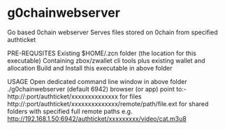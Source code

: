 # g0chainwebserver
Go based 0chain webserver
Serves files stored on 0chain from specified authticket
 
PRE-REQUSITES
Existing $HOME/.zcn folder (the location for this executable)
Containing zbox/zwallet cli tools plus existing wallet and allocation
Build and Install this executable in above folder

USAGE
Open dedicated command line window in above folder
./g0chainwebserver <port> (default 6942)
browser (or app) point to:-
http://<IPaddress>:port/authticket/xxxxxxxxxxxxxx
for files
http://<IPaddress>:port/authticket/xxxxxxxxxxxxxx/remote/path/file.ext
for shared folders with specified full remote paths
e.g. http://192.168.1.50:6942/authticket/xxxxxxxxx/video/cat.m3u8
